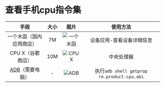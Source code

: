 # 查看手机cpu指令集

|手段|大小|图片|使用方法|
| :-: | :-: | :-: | :-: |
|一个木函（国内应用商店）|7M|![一个木函](https://cdn.staticaly.com/gh/lxl66566/lxl66566.github.io/images/articles/Android_ISA/yigemuhan.jpg)|设备应用-查看设备详细信息|
|CPU X（谷歌商店）|10M|![CPU X](https://cdn.staticaly.com/gh/lxl66566/lxl66566.github.io/images/articles/Android_ISA/cpux.jpg)|中央处理器|
|[ADB](./adb.md)（需要电脑）|-|![ADB](https://cdn.staticaly.com/gh/lxl66566/lxl66566.github.io/images/articles/Android_ISA/adb.png)|执行`adb shell getprop ro.product.cpu.abi`|